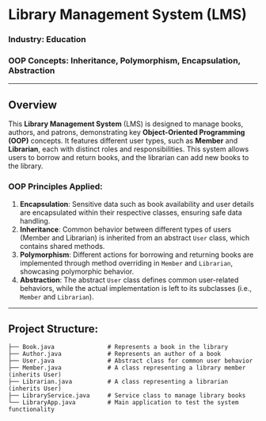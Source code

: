 # Library Management System (LMS)

### Industry: Education  
### OOP Concepts: Inheritance, Polymorphism, Encapsulation, Abstraction

---

## Overview

This **Library Management System** (LMS) is designed to manage books, authors, and patrons, demonstrating key **Object-Oriented Programming (OOP)** concepts. It features different user types, such as **Member** and **Librarian**, each with distinct roles and responsibilities. This system allows users to borrow and return books, and the librarian can add new books to the library.

### OOP Principles Applied:
1. **Encapsulation**: Sensitive data such as book availability and user details are encapsulated within their respective classes, ensuring safe data handling.
2. **Inheritance**: Common behavior between different types of users (Member and Librarian) is inherited from an abstract `User` class, which contains shared methods.
3. **Polymorphism**: Different actions for borrowing and returning books are implemented through method overriding in `Member` and `Librarian`, showcasing polymorphic behavior.
4. **Abstraction**: The abstract `User` class defines common user-related behaviors, while the actual implementation is left to its subclasses (i.e., `Member` and `Librarian`).

---

## Project Structure:
```plaintext
├── Book.java               # Represents a book in the library
├── Author.java             # Represents an author of a book
├── User.java               # Abstract class for common user behavior
├── Member.java             # A class representing a library member (inherits User)
├── Librarian.java          # A class representing a librarian (inherits User)
├── LibraryService.java     # Service class to manage library books
└── LibraryApp.java         # Main application to test the system functionality
